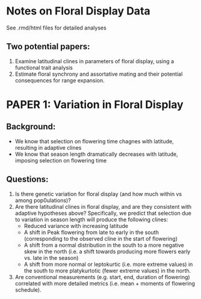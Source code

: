# Notes on Floral Display Data

See .rmd/html files for detailed analyses

## Two potential papers:
 
  1.	Examine latitudinal clines in parameters of floral display, using a functional trait analysis
  2.	Estimate floral synchrony and assortative mating and their potential consequences for range expansion.

# PAPER 1: Variation in Floral Display

## Background: 

  * We know that selection on flowering time chagnes with latitude, resulting in adaptive clines
  * We know that season length dramatically decreases with latitude, imposing selection on flowering time


## Questions:

  1. Is there genetic variation for floral display (and how much within vs among pop0ulations)?
  2. Are there latitudinal clines in floral display, and are they consistent with adaptive hypotheses above? Specifically, we predict that selection due to variation in season length will produce the following clines:
     * Reduced variance with increasing latitude
     * A shift in Peak flowering from late to early in the south (corresponding to the observed cline in the start of flowering)
     * A shift from a normal distribution in the south to a more negative skew in the north (i.e. a shift towards producing more flowers early vs. late in the season)
     * A shift from more normal or leptokurtic (i.e. more extreme values) in the south to more platykurtotic (fewer extreme values) in the north.
  3. Are conventional measurements (e.g. start, end, duration of flowering) correlated with more detailed metrics (i.e. mean + moments of flowering schedule).


